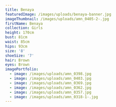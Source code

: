 ```yaml
---
title: Benaya
featuredImage: /images/uploads/benaya-banner.jpg
imageThumbnail: /images/uploads/amn_0405-2-.jpg
firstName: Benaya
collection: Girls
height: 170cm
bust: 81cm
waist: 85cm
hips: 93cm
size: '8'
shoeSize: '7'
hair: Brown
eyes: Brown
imagePortfolio:
  - image: /images/uploads/amn_0398.jpg
  - image: /images/uploads/amn_0403.jpg
  - image: /images/uploads/amn_0369.jpg
  - image: /images/uploads/amn_0362.jpg
  - image: /images/uploads/amn_0357.jpg
  - image: /images/uploads/amn_0318-1-.jpg
---
```


